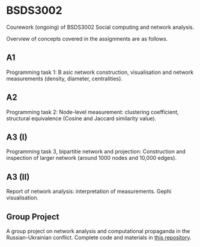 # BSDS3002
Courework (ongoing) of BSDS3002 Social computing and network analysis.

Overview of concepts covered in the assignments are as follows.

## A1
Programming task 1: B
asic network construction, visualisation and network measurements (density, diameter, centralities).

## A2
Programming task 2: 
Node-level measurement: clustering coefficient, structural equivalence (Cosine and Jaccard similarity value).

## A3 (I)
Programming task 3, bipartitie network and projection:
Construction and inspection of larger network (around 1000 nodes and 10,000 edges). 
## A3 (II)
Report of network analysis:
interpretation of measurements. Gephi visualisation. 

## Group Project
A group project on network analysis and computational propaganda in the Russian-Ukrainian conflict. Complete code and materials in [this repository](https://github.com/Yvonne27Jin/BSDS3002GP_Computational_propaganda_Ukraine). 
